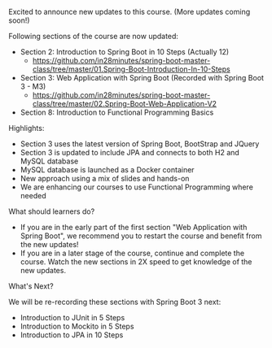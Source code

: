 Excited to announce new updates to this course. (More updates coming soon!)

Following sections of the course are now updated:
- Section 2: Introduction to Spring Boot in 10 Steps (Actually 12)
	- https://github.com/in28minutes/spring-boot-master-class/tree/master/01.Spring-Boot-Introduction-In-10-Steps
- Section 3: Web Application with Spring Boot (Recorded with Spring Boot 3 - M3)
	- https://github.com/in28minutes/spring-boot-master-class/tree/master/02.Spring-Boot-Web-Application-V2
- Section 8: Introduction to Functional Programming Basics

Highlights:
- Section 3 uses the latest version of Spring Boot, BootStrap and JQuery
- Section 3 is updated to include JPA and connects to both H2 and MySQL database
- MySQL database is launched as a Docker container
- New approach using a mix of slides and hands-on
- We are enhancing our courses to use Functional Programming where needed

What should learners do?

- If you are in the early part of the first section "Web Application with Spring Boot", we recommend you to restart the course and benefit from the new updates!
- If you are in a later stage of the course, continue and complete the course. Watch the new sections in 2X speed to get knowledge of the new updates.


What's Next?

We will be re-recording these sections with Spring Boot 3 next:
- Introduction to JUnit in 5 Steps
- Introduction to Mockito in 5 Steps
- Introduction to JPA in 10 Steps